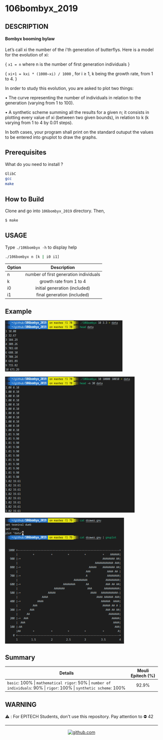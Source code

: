 # 106bombyx_2019

## DESCRIPTION
#### Bombyx booming bylaw
Let’s call xi the number of the i'th generation of butterflys. Here is a model for the evolution of xi:

{ `x1 = n` where n is the number of first generation individuals }

{ `xi+1 = kxi * (1000−xi) / 1000` , for i ≥ 1, k being the growth rate, from 1 to 4. }

In order to study this evolution, you are asked to plot two things:

• The curve representing the number of individuals in relation to the generation (varying from 1 to 100).

• A synthetic scheme summing all the results for a given n; it consists in plotting every value of xi (between two given bounds), in relation to k (k varying from 1 to 4 by 0.01 steps).

In both cases, your program shall print on the standard outuput the values to be entered into gnuplot to draw the graphs.

## Prerequisites
What do you need to install ?
```bash
GlibC
gcc
make
```

## How to Build
Clone and go into `106bombyx_2019` directory.
Then, 
```bash
$ make
```

## USAGE
Type `./106bombyx -h` to display help
```bash
./106bombyx n [k | i0 i1]
```
| Option      | Description   |
| ----------- |:-------------:|
|n | number of first generation individuals |
|k | growth rate from 1 to 4 |
|i0 | initial generation (included) |
|i1	| final generation (included) |

## Example
![Example 1](captures/exemple1.png)

![Example 2](captures/exemple2.png)

![Example 3](captures/exemple3.png)

## Summary
| Details      | Mouli Epitech (%) |
| ------------- |:-------------:|
| `basic`: 100% \| `mathematical rigor`: 50% \| `number of individuals`: 90% \| `rigor`: 100% \| `synthetic scheme`: 100% | 92.9% |

## WARNING
:warning: : For EPITECH Students, don't use this repository. Pay attention to :no_entry: 42

---

<div align="center">

<a href="https://github.com/blacky-yg" target="_blank"><img src="https://cdn.jsdelivr.net/npm/simple-icons@3.0.1/icons/github.svg" alt="github.com" width="30"></a>

</div>